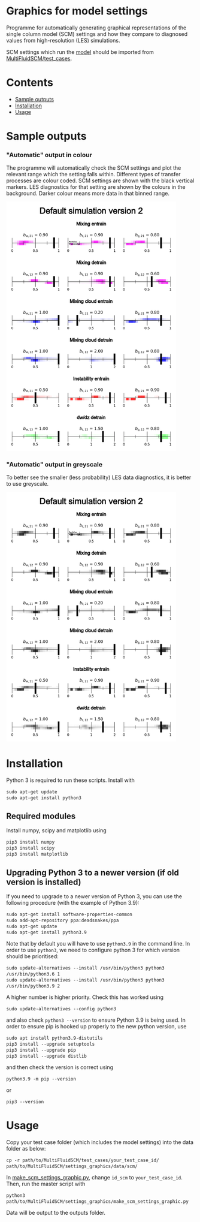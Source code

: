 # Graphics for model settings
Programme for automatically generating graphical representations of the single column model (SCM) settings and how they compare to diagnosed values from high-resolution (LES) simulations.

SCM settings which run the [model](https://github.com/MultiFluidSCM/model) should be imported from [MultiFluidSCM/test_cases](https://github.com/MultiFluidSCM/test_cases).

# Contents
- [Sample outputs](#sample-outputs)
- [Installation](#installation)
- [Usage](#usage)

# Sample outputs

### "Automatic" output in colour

The programme will automatically check the SCM settings and plot the relevant range which the setting falls within. Different types of transfer processes are colour coded.
SCM settings are shown with the black vertical markers. LES diagnostics for that setting are shown by the colours in the background. Darker colour means more data in that binned range.

<img src="/readme/settings_horizontal_title_color.png" width="90%">


### "Automatic" output in greyscale

To better see the smaller (less probability) LES data diagnostics, it is better to use greyscale.

<img src="/readme/settings_horizontal_title_greyscale.png" width="90%">

# Installation
Python 3 is required to run these scripts. Install with
```
sudo apt-get update
sudo apt-get install python3
```

## Required modules
Install numpy, scipy and matplotlib using
```
pip3 install numpy
pip3 install scipy
pip3 install matplotlib
```

## Upgrading Python 3 to a newer version (if old version is installed)
If you need to upgrade to a newer version of Python 3, you can use the following procedure (with the example of Python 3.9):
```
sudo apt-get install software-properties-common
sudo add-apt-repository ppa:deadsnakes/ppa
sudo apt-get update
sudo apt-get install python3.9
```
Note that by default you will have to use ```python3.9``` in the command line. In order to use ```python3```, we need to configure python 3 for which version should be prioritised:
```
sudo update-alternatives --install /usr/bin/python3 python3 /usr/bin/python3.6 1
sudo update-alternatives --install /usr/bin/python3 python3 /usr/bin/python3.9 2
```
A higher number is higher priority. Check this has worked using
```
sudo update-alternatives --config python3
```
and also check ```python3 --version``` to ensure Python 3.9 is being used.
In order to ensure pip is hooked up properly to the new python version, use
```
sudo apt install python3.9-distutils
pip3 install --upgrade setuptools
pip3 install --upgrade pip
pip3 install --upgrade distlib
```
and then check the version is correct using
```
python3.9 -m pip --version
```
or
```
pip3 --version
```

# Usage

Copy your test case folder (which includes the model settings) into the data folder as below:
```
cp -r path/to/MultiFluidSCM/test_cases/your_test_case_id/ path/to/MultiFluidSCM/settings_graphics/data/scm/
```

In [make_scm_settings_graphic.py](/make_scm_settings_graphic.py), change ```id_scm``` to ```your_test_case_id```. Then, run the master script with
```
python3 path/to/MultiFluidSCM/settings_graphics/make_scm_settings_graphic.py
```

Data will be output to the outputs folder.
